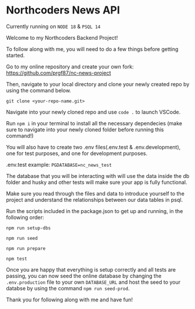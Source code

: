 # Northcoders News API

Currently running on `NODE 18` & `PSQL 14`

Welcome to my Northcoders Backend Project!

To follow along with me, you will need to do a few things before getting started.

Go to my online repository and create your own fork:
https://github.com/prgf87/nc-news-project

Then, navigate to your local directory and clone your newly created repo by using the command below.

`git clone <your-repo-name.git>`

Navigate into your newly cloned repo and use `code .` to launch VSCode.

Run `npm i` in your terminal to install all the necessary dependecies (make sure to navigate into your newly cloned folder before running this command!)

You will also have to create two .env files(.env.test & .env.development), one for test purposes, and one for development purposes.

.env.test example:
`PGDATABASE=nc_news_test`

The database that you will be interacting with will use the data inside the db folder and husky and other tests will make sure your app is fully functional.

Make sure you read through the files and data to introduce yourself to the project and understand the relationships between our data tables in psql.

Run the scripts included in the package.json to get up and running, in the following order:

`npm run setup-dbs`

`npm run seed`

`npm run prepare`

`npm test`

Once you are happy that everything is setup correctly and all tests are passing, you can now seed the online database by changing the `.env.production` file to your own `DATABASE_URL` and host the seed to your databse by using the command `npm run seed-prod`.

Thank you for following along with me and have fun!
